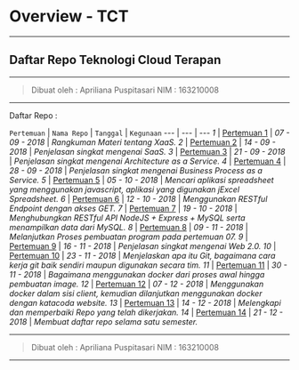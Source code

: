 # Overview - TCT

---

## Daftar Repo Teknologi Cloud Terapan

---

> Dibuat oleh : Apriliana Puspitasari
> NIM : 163210008

---

Daftar Repo :

`Pertemuan` | `Nama Repo` | `Tanggal` | `Kegunaan`
--- | --- | ---
*1* | [Pertemuan 1](https://github.com/Apriliana2424/tct/tree/master/minggu%20ke-01) | *07 - 09 - 2018* | *Rangkuman Materi tentang XaaS.*
*2* | [Pertemuan 2](https://github.com/Apriliana2424/tct/tree/master/minggu%20ke-02) | *14 - 09 - 2018* | *Penjelasan singkat mengenai SaaS.*
*3* | [Pertemuan 3](https://github.com/Apriliana2424/tct/tree/master/minggu%20ke-03) | *21 - 09 - 2018* | *Penjelasan singkat mengenai Architecture as a Service.*
*4* | [Pertemuan 4](https://github.com/Apriliana2424/tct/tree/master/minggu%20ke-04) | *28 - 09 - 2018* | *Penjelasan singkat mengenai Business Process as a Service.*
*5* | [Pertemuan 5](https://github.com/Apriliana2424/tct/tree/master/minggu%20ke-05) | *05 - 10 - 2018* | *Mencari aplikasi spreadsheet yang menggunakan javascript, aplikasi yang digunakan jExcel Spreadsheet.*
*6* | [Pertemuan 6](https://github.com/Apriliana2424/tct/tree/master/minggu%20ke-06) | *12 - 10 - 2018* | *Menggunakan RESTful Endpoint dengan akses GET.*
*7* | [Pertemuan 7](https://github.com/Apriliana2424/tct/tree/master/minggu%20ke-07) | *19 - 10 - 2018* | *Menghubungkan RESTful API NodeJS + Express + MySQL serta menampilkan data dari MySQL.*
*8* | [Pertemuan 8](https://github.com/Apriliana2424/tct/tree/master/minggu%20ke-07) | *09 - 11 - 2018* | *Melanjutkan Proses pembuatan program pada pertemuan 07.*
*9* | [Pertemuan 9](https://github.com/Apriliana2424/Web-2.0) | *16 - 11 - 2018* | *Penjelasan singkat mengenai Web 2.0.*
*10* | [Pertemuan 10](https://github.com/Apriliana2424/git-sendiri-tim) | *23 - 11 - 2018* | *Menjelaskan apa itu Git, bagaimana cara kerja git baik sendiri maupun digunakan secara tim.*
*11* | [Pertemuan 11](https://github.com/Apriliana2424/tct-docker-apriliana) | *30 - 11 - 2018* | *Bagaimana menggunakan docker dari proses awal hingga pembuatan image.*
*12* | [Pertemuan 12](https://github.com/Apriliana2424/tct-docker-apriliana-2) | *07 - 12 - 2018* | *Menggunakan docker dalam sisi client, kemudian dilanjutkan menggunakan docker dengan katacoda website.*
*13* | [Pertemuan 13](https://github.com/Apriliana2424/tct) | *14 - 12 - 2018* | *Melengkapi dan memperbaiki Repo yang telah dikerjakan.*
*14* | [Pertemuan 14](https://github.com/Apriliana2424/overview-tct) | *21 - 12 - 2018* | *Membuat daftar repo selama satu semester.*

---

> Dibuat oleh : Apriliana Puspitasari
> NIM : 163210008

---